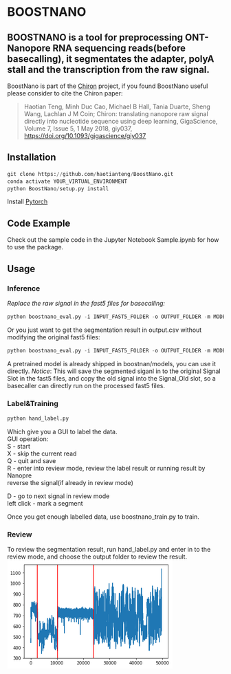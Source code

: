 # BOOSTNANO
## BOOSTNANO is a tool for preprocessing ONT-Nanopore RNA sequencing reads(before basecalling), it segmentates the adapter, polyA stall and the transcription from the raw signal.

BoostNano is part of the [Chiron](https://github.com/haotianteng/Chiron) project, if you found BoostNano useful please consider to cite the Chiron paper:
> Haotian Teng, Minh Duc Cao, Michael B Hall, Tania Duarte, Sheng Wang, Lachlan J M Coin; Chiron: translating nanopore raw signal directly into nucleotide sequence using deep learning, GigaScience, Volume 7, Issue 5, 1 May 2018, giy037, https://doi.org/10.1093/gigascience/giy037

## Installation
```python
git clone https://github.com/haotianteng/BoostNano.git  
conda activate YOUR_VIRTUAL_ENVIRONMENT
python BoostNano/setup.py install  
```
Install [Pytorch](https://pytorch.org/)  

## Code Example
Check out the sample code in the Jupyter Notebook Sample.ipynb for how to use the package.  

## Usage
### Inference
*Replace the raw signal in the fast5 files for basecalling:*
```python
python boostnano_eval.py -i INPUT_FAST5_FOLDER -o OUTPUT_FOLDER -m MODEL_FOLDER --replace
```
Or you just want to get the segmentation result in output.csv without modifying the original fast5 files:
```python
python boostnano_eval.py -i INPUT_FAST5_FOLDER -o OUTPUT_FOLDER -m MODEL_FOLDER
```
A pretrained model is already shipped in boostnan/models, you can use it directly.
*Notice*: This will save the segmented siganl in to the original Signal Slot in the fast5 files, and copy the old signal into the Signal_Old slot, so a basecaller can directly run on the processed fast5 files.

### Label&Training
```python
python hand_label.py
```
Which give you a GUI to label the data.  
GUI operation:  
S - start  
X - skip the current read  
Q - quit and save  
R - enter into review mode, review the label result or running result by Nanopre  
    reverse the signal(if already in review mode)  

D - go to next signal in review mode  
left click - mark a segment  

Once you get enough labelled data, use boostnano_train.py to train.  

### Review
To review the segmentation result, run hand_label.py and enter in to the review mode, and choose the output folder to review the result.  
![A sample segmentation](./sample_data/sample.png)  
